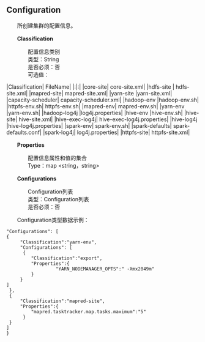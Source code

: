 ## Configuration

　　所创建集群的配置信息。
  
　　**Classification**
  
　　　　配置信息类别<br>
　　　　类型：String<br>
　　　　是否必须：否<br>
　　　　可选值：
    
|Classification|	FileName|
|:|:|
|core-site|	core-site.xml|
|hdfs-site |	hdfs-site.xml|
|mapred-site|	mapred-site.xml|
|yarn-site	|yarn-site.xml|
|capacity-scheduler|	capacity-scheduler.xml|
|hadoop-env	|hadoop-env.sh|
|httpfs-env.sh|	httpfs-env.sh|
|mapred-env|	mapred-env.sh|
|yarn-env	|yarn-env.sh|
|hadoop-log4j	|log4j.properties|
|hive-env	|hive-env.sh|
|hive-site|	hive-site.xml|
|hive-exec-log4j|	hive-exec-log4j.properties|
|hive-log4j	|hive-log4j.properties|
|spark-env|	spark-env.sh|
|spark-defaults|	spark-defaults.conf|
|spark-log4j|	log4j.properties|
|httpfs-site|	httpfs-site.xml|

　　**Properties**
  
　　　　配置信息属性和值的集合<br>
　　　　Type：map <string，string>　　　
       
       
　　**Configurations**
  
　　　　Configuration列表<br>
　　　　类型：Configuration列表<br>
　　　　是否必须：否
    
　　Configuration类型数据示例：


```{
"Configurations": [
{
     "Classification":"yarn-env",
     "Configurations": [
      {
         "Classification":"export",
         "Properties":{
                  "YARN_NODEMANAGER_OPTS":" -Xmx2049m"
         }
     }
]
 },
 {
     "Classification":"mapred-site",
     "Properties":{
         "mapred.tasktracker.map.tasks.maximum":"5"
      }
 }
]
}

```